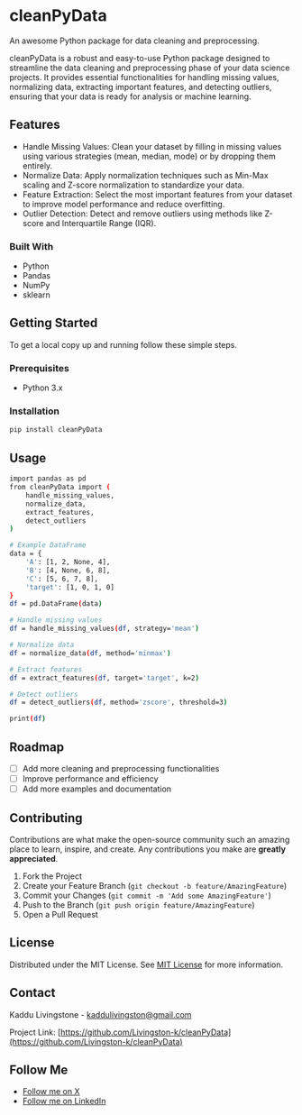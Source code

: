# cleanPyData

An awesome Python package for data cleaning and preprocessing.

cleanPyData is a robust and easy-to-use Python package designed to streamline the data cleaning and preprocessing phase of your data science projects. It provides essential functionalities for handling missing values, normalizing data, extracting important features, and detecting outliers, ensuring that your data is ready for analysis or machine learning.

## Features

- Handle Missing Values: Clean your dataset by filling in missing values using various strategies (mean, median, mode) or by dropping them entirely.
- Normalize Data: Apply normalization techniques such as Min-Max scaling and Z-score normalization to standardize your data.
- Feature Extraction: Select the most important features from your dataset to improve model performance and reduce overfitting.
- Outlier Detection: Detect and remove outliers using methods like Z-score and Interquartile Range (IQR).

### Built With

- Python
- Pandas
- NumPy
- sklearn

## Getting Started

To get a local copy up and running follow these simple steps.

### Prerequisites

- Python 3.x

### Installation

```sh
pip install cleanPyData
```

## Usage

```sh
import pandas as pd
from cleanPyData import (
    handle_missing_values,
    normalize_data,
    extract_features,
    detect_outliers
)

# Example DataFrame
data = {
    'A': [1, 2, None, 4],
    'B': [4, None, 6, 8],
    'C': [5, 6, 7, 8],
    'target': [1, 0, 1, 0]
}
df = pd.DataFrame(data)

# Handle missing values
df = handle_missing_values(df, strategy='mean')

# Normalize data
df = normalize_data(df, method='minmax')

# Extract features
df = extract_features(df, target='target', k=2)

# Detect outliers
df = detect_outliers(df, method='zscore', threshold=3)

print(df)
```

## Roadmap

- [ ] Add more cleaning and preprocessing functionalities
- [ ] Improve performance and efficiency
- [ ] Add more examples and documentation

## Contributing

Contributions are what make the open-source community such an amazing place to learn, inspire, and create. Any contributions you make are **greatly appreciated**.

1. Fork the Project
2. Create your Feature Branch (`git checkout -b feature/AmazingFeature`)
3. Commit your Changes (`git commit -m 'Add some AmazingFeature'`)
4. Push to the Branch (`git push origin feature/AmazingFeature`)
5. Open a Pull Request

## License

Distributed under the MIT License. See [MIT License](https://opensource.org/licenses/MIT) for more information.

## Contact

Kaddu Livingstone - kaddulivingston@gmail.com

Project Link: [https://github.com/Livingston-k/cleanPyData](https://github.com/Livingston-k/cleanPyData)

## Follow Me

- [Follow me on X](https://x.com/KadduLivingston)
- [Follow me on LinkedIn](https://www.linkedin.com/in/kaddu-livingstone/)
